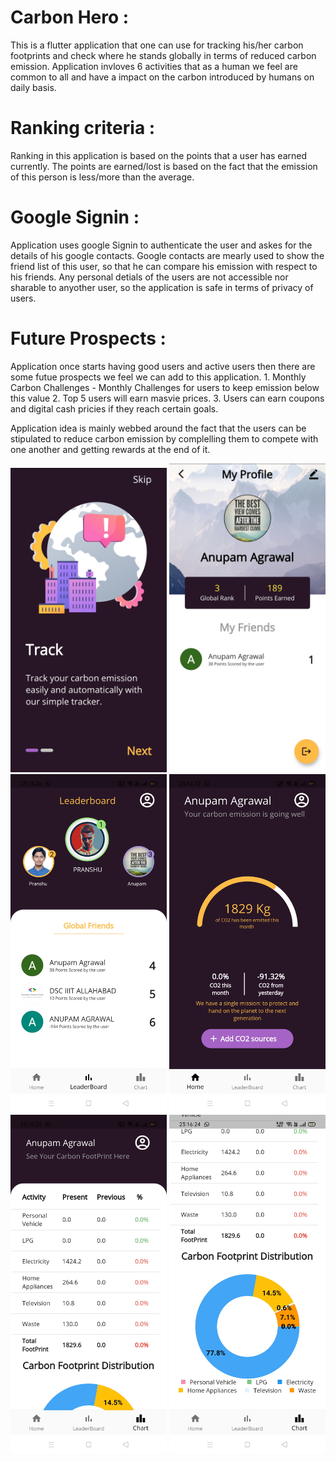 # Carbon Hero :

This is a flutter application that one can use for tracking his/her carbon footprints and check where he stands globally in terms of reduced carbon emission. Application invloves 6 activities that as a human we feel are common to all and have a impact on the carbon introduced by humans on daily basis. 

# Ranking criteria :
Ranking in this application is based on the points that a user has earned currently. The points are earned/lost is based on the fact that the emission of this person is less/more than the average.

# Google Signin :
Application uses google Signin to authenticate the user and askes for the details of his google contacts. Google contacts are mearly used to show the friend list of this user, so that he can compare his emission with respect to his friends. Any personal detials of the users are not accessible nor sharable to anyother user, so the application is safe in terms of privacy of users.

# Future Prospects :
Application once starts having good users and active users then there are some futue prospects we feel we can add to this application.
    1. Monthly Carbon Challenges - Monthly Challenges for users to keep emission below this value
    2. Top 5 users will earn masvie prices.
    3. Users can earn coupons and digital cash pricies if they reach certain goals.

Application idea is mainly webbed around the fact that the users can be stipulated to reduce carbon emission by complelling them to compete with one another and getting rewards at the end of it.

<span>
<img src="images/IMG_20210331_084224.jpg" width="250" >
<img src="images/IMG_20210331_084352.jpg" width="250" >
<img src="images/Screenshot_2021-03-30-23-15-27-07_10c3fb83ac27ce01371a40592e537077.jpg" width="250" >
<img src="images/Screenshot_2021-03-30-23-16-13-16_10c3fb83ac27ce01371a40592e537077.jpg" width="250" >
<img src="images/Screenshot_2021-03-30-23-16-22-19_10c3fb83ac27ce01371a40592e537077.jpg" width="250" >
<img src="images/Screenshot_2021-03-30-23-16-24-42_10c3fb83ac27ce01371a40592e537077.jpg" width="250" >
</span>
